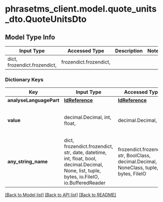 # phrasetms_client.model.quote_units_dto.QuoteUnitsDto

## Model Type Info

| Input Type                   | Accessed Type          | Description | Notes |
| ---------------------------- | ---------------------- | ----------- | ----- |
| dict, frozendict.frozendict, | frozendict.frozendict, |             |

### Dictionary Keys

| Key                     | Input Type                                                                                                                                  | Accessed Type                                                                           | Description                                                        | Notes                                   |
| ----------------------- | ------------------------------------------------------------------------------------------------------------------------------------------- | --------------------------------------------------------------------------------------- | ------------------------------------------------------------------ | --------------------------------------- |
| **analyseLanguagePart** | [**IdReference**](IdReference.md)                                                                                                           | [**IdReference**](IdReference.md)                                                       |                                                                    |
| **value**               | decimal.Decimal, int, float,                                                                                                                | decimal.Decimal,                                                                        |                                                                    | [optional] value must be a 64 bit float |
| **any_string_name**     | dict, frozendict.frozendict, str, date, datetime, int, float, bool, decimal.Decimal, None, list, tuple, bytes, io.FileIO, io.BufferedReader | frozendict.frozendict, str, BoolClass, decimal.Decimal, NoneClass, tuple, bytes, FileIO | any string name can be used but the value must be the correct type | [optional]                              |

[[Back to Model list]](../../README.md#documentation-for-models) [[Back to API list]](../../README.md#documentation-for-api-endpoints) [[Back to README]](../../README.md)

